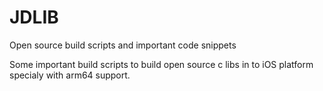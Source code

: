 JDLIB
=====

Open source build scripts and important code snippets

Some important build scripts to build open source c libs in to iOS platform specialy with arm64 support.
